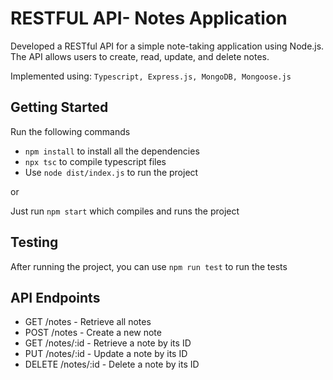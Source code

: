 # RESTFUL API- Notes Application

Developed a RESTful API for a simple note-taking application using Node.js. The API allows users to create, read, update, and delete notes.

Implemented using: `Typescript, Express.js, MongoDB, Mongoose.js`

## Getting Started

Run the following commands

- `npm install` to install all the dependencies
- `npx tsc` to compile typescript files
- Use `node dist/index.js` to run the project

or

Just run `npm start` which compiles and runs the project

## Testing

After running the project, you can use `npm run test` to run the tests

## API Endpoints

- GET /notes - Retrieve all notes
- POST /notes - Create a new note
- GET /notes/:id - Retrieve a note by its ID
- PUT /notes/:id - Update a note by its ID
- DELETE /notes/:id - Delete a note by its ID
